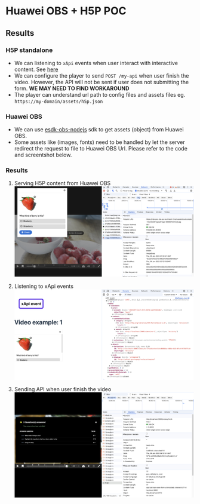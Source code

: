# Huawei OBS + H5P POC

## Results

### H5P standalone

- We can listening to `xApi` events when user interact with interactive content. See [here](https://github.com/tunapanda/h5p-standalone?tab=readme-ov-file#h5p-options)
- We can configure the player to send `POST /my-api` when user finish the video. However, the API will not be sent if user does not submitting the form. **WE MAY NEED TO FIND WORKAROUND**
- The player can understand url path to config files and assets files eg. `https://my-domain/assets/h5p.json`

### Huawei OBS

- We can use [esdk-obs-nodejs](https://www.npmjs.com/package/esdk-obs-nodejs) sdk to get assets (object) from Huawei OBS.
- Some assets like (images, fonts) need to be handled by let the server redirect the request to file to Huawei OBS Url. Please refer to the code and screentshot below.

### Results

1. Serving H5P content from Huawei OBS
   ![huawei-obs-assets](/frontend/public/examples/huawei-obs-assets.png)

2. Listening to xApi events
   ![xapi-events](/frontend/public/examples/x-api-event.png)

3. Sending API when user finish the video
   ![send-api](/frontend/public/examples/finish-api.png)
